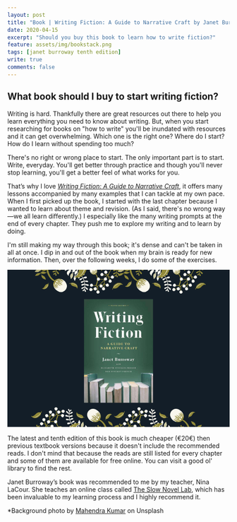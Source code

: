 ```yaml
---	
layout: post	
title: "Book | Writing Fiction: A Guide to Narrative Craft by Janet Burroway"	
date: 2020-04-15	
excerpt: "Should you buy this book to learn how to write fiction?"	
feature: assets/img/bookstack.png	
tags: [janet burroway tenth edition]	
write: true	
comments: false	
---	
```

## What book should I buy to start writing fiction?

Writing is hard. Thankfully there are great resources out there to help you learn everything you need to know about writing. But, when you start researching for books on "how to write" you'll be inundated with resources and it can get overwhelming. Which one is the right one? Where do I start? How do I learn without spending too much? 

There's no right or wrong place to start. The only important part is to start. Write, everyday. You'll get better through practice and though you'll never stop learning, you'll get a better feel of what works for you.

That’s why I love *<a href="https://www.goodreads.com/book/show/222117" target="_blank">Writing Fiction: A Guide to Narrative Craft</a>*, it offers many lessons accompanied by many examples that I can tackle at my own pace. When I first picked up the book, I started with the last chapter because I wanted to learn about theme and revision. (As I said, there's no wrong way—we all learn differently.) I especially like the many writing prompts at the end of every chapter. They push me to explore my writing and to learn by doing.

I'm still making my way through this book; it's dense and can't be taken in all at once. I dip in and out of the book when my brain is ready for new information. Then, over the following weeks, I do some of the exercises.

![Writing Fiction](/assets/img/writingfiction-10.png)

The latest and tenth edition of this book is much cheaper (€20€) then previous textbook versions because it doesn't include the recommended reads. I don't mind that because the reads are still listed for every chapter and some of them are available for free online. You can visit a good ol' library to find the rest.

Janet Burroway’s book was recommended to me by my teacher, Nina LaCour. She teaches an online class called <a target="blank" href="https://www.ninalacour.com/the-slow-novel-lab">The Slow Novel Lab</a>, which has been invaluable to my learning process and I highly recommend it.

*Background photo by [Mahendra Kumar](https://unsplash.com/photos/fkhesK9SRVU) on Unsplash
